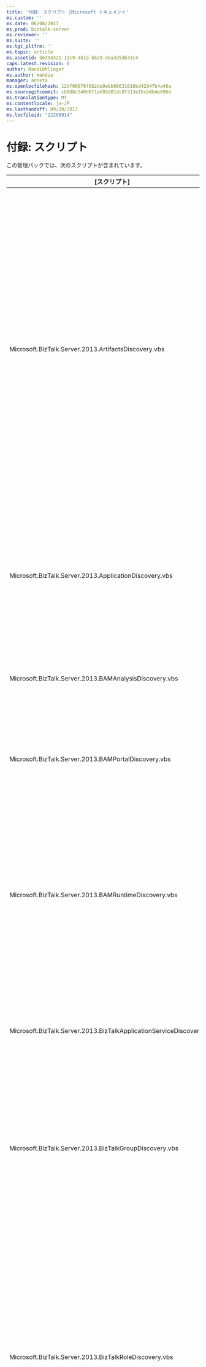 ```yaml
---
title: '付録: スクリプト |Microsoft ドキュメント'
ms.custom: ''
ms.date: 06/08/2017
ms.prod: biztalk-server
ms.reviewer: ''
ms.suite: ''
ms.tgt_pltfrm: ''
ms.topic: article
ms.assetid: b6394321-13c9-4b1d-b529-eba3d53b33c4
caps.latest.revision: 6
author: MandiOhlinger
ms.author: mandia
manager: anneta
ms.openlocfilehash: 12df00876f6b2da9ebb98631016bd42947b4a40a
ms.sourcegitcommit: cb908c540d8f1a692d01dc8f313e16cb4b4e696d
ms.translationtype: MT
ms.contentlocale: ja-JP
ms.lasthandoff: 09/20/2017
ms.locfileid: "22299914"
---
```

# <a name="appendix-scripts"></a>付録: スクリプト
この管理パックでは、次のスクリプトが含まれています。  
  
|[スクリプト]|用途|  
|------------|-------------|  
|Microsoft.BizTalk.Server.2013.ArtifactsDiscovery.vbs|このスクリプトは $Config に基づいてアプリケーションのアイテムを検出/パラメーターのオプションです。 オプションがあります。<br /><br /> -All により、送信ポート、送信ポート グループ、アプリケーション、そのホストの関連アプリケーションとの 送信ポート グループには、送信ポートが含まれています。 関係にします。<br />-すべてのオーケストレーション アプリケーションでは、アプリケーションにそれらのホスティング関係。<br />-すべての受信ポート、受信場所をアプリケーションでは、そのホスト関係 'をアプリケーションにし、' 受信ポートが含まれています受信場所' 関係します。|  
|Microsoft.BizTalk.Server.2013.ApplicationDiscovery.vbs|このスクリプトは、次を検出します。<br /><br /> のグループ内に 'ホスト アプリケーションをグループ化' のリレーションすべてのアプリケーションです。<br />-すべてのホスト グループ内に 'グループはホストをホスト' 関係します。|  
|Microsoft.BizTalk.Server.2013.BAMAnalysisDiscovery.vbs|このスクリプトは、BAM 分析を検出し、BAM ランタイムのコンポーネントが検出されたコンピューター上のコンポーネントに警告します。|  
|Microsoft.BizTalk.Server.2013.BAMPortalDiscovery.vbs|このスクリプトは、BAM ポータルのコンピューターの IIS 構成を検出します。 これは、BAM ロールと BAM ポータルの包含にも検出します。|  
|Microsoft.BizTalk.Server.2013.BAMRuntimeDiscovery.vbs|このスクリプトは $Config をパラメーターとして渡されるコンピューターで BAM ランタイムのコンポーネントを検出/ComputerName$ です。 コンピューター名が渡されない場合は、管理データベース内の最下位のサーバー ID を持つランタイム コンピューターで BAM を検出します。 これは、BAM ロールと BAM ランタイムの包含にも検出します。|  
|Microsoft.BizTalk.Server.2013.BizTalkApplicationServiceDiscovery.vbs|このスクリプトは、実行時ロールとそのホスティング関係と共にコンピューター上のすべての BizTalk アプリケーション サービスを検出します。|  
|Microsoft.BizTalk.Server.2013.BizTalkGroupDiscovery.vbs|このスクリプトは $Config をパラメーターとして渡されるコンピューターで BizTalk グループを検出/ComputerName$ です。 コンピューター名が渡されない場合に、管理データベース内の最下位のサーバー ID を持つランタイム コンピューター上のグループを検出します。|  
|Microsoft.BizTalk.Server.2013.BizTalkRoleDiscovery.vbs|このスクリプトは、パラメーターに基づく指定されたコンピューターで BizTalk サーバーの役割を検出します。 $Config/option$ です。 オプションを以下に示します。<br /><br /> BizTalk ランタイムの役割、BizTalk グループの展開およびグループの展開でのランタイムの包含します。<br />BizTalk ルール エンジンは、役割、BizTalk グループの展開、およびグループの展開でルール エンジンの抑制します。 BAM ロールは、オプション、およびグループの展開で、包含構造のいずれかと常に検出されます。|  
|BizTalkAnalysisDatabaseMonitor.vbs|このスクリプトは、接続の状態に基づいて SQL 分析データベースの可用性の監視データを生成します。 成功またはエラー状態の監視ができます。|  
|BizTalkArtifactConfigurationMonitor.vbs|このスクリプトは、BizTalk アプリケーションのアイテムの構成の監視データを生成します。 各成果物は、次の 3 つの監視状態成功、警告およびエラーのいずれかになります。|  
|BizTalkArtifactSuspendedInstancesMonitor.vbs|このスクリプトは、BizTalk アプリケーションのアイテム実行時の状態成果物ごとの中断されたインスタンスの数に基づいて監視データを生成します。 各成果物は、次の 3 つの監視状態成功、警告、およびエラーのいずれかになります。|  
|BizTalkBAMPortalMonitor.vbs|このスクリプトは、BAM ポータルの可用性の監視データを生成します。 成功またはエラー状態の監視ができます。|  
|BizTalkHostConfigurationMonitor.vbs|このスクリプトは、そのすべてのホスト インスタンス (BTSNTSvc.exe) の可用性に基づいて、BizTalk ホストの監視データを生成します。 モニター状態がいずれかの成功 (を実行している > = 成功した場合の制限)、警告 (を実行している > = 警告の上限と実行 < 成功制限) またはエラー。|  
|BizTalkDatabaseMonitor.vbs|このスクリプトは、接続の状態に基づいて SQL データベースの可用性の監視データを生成します。 成功またはエラー状態の監視ができます。|  
|BizTalkMultipleDatabaseMonitor.vbs|このスクリプトは、接続の状態に基づいて、単一のエンティティとして SQL データベースのグループの可用性の監視データを生成します。 モニターの状態がいずれかのエラー (プライマリ データベース使用不可) を指定できます (一部プライマリ以外のデータベース利用できません) の警告または成功した場合 (利用可能なすべてのデータベース)。|  
|BizTalkHostProbeAction.vbs|このスクリプトは、そのすべてのホスト インスタンス (BTSNTSvc.exe) の可用性に基づいて、BizTalk ホストの診断データを生成します。 エラーと警告状態は実行されていないホスト インスタンスが表示されます。|  
|Microsoft.BizTalk.Server.2013.HostAction.vbs|このスクリプトを使用する BizTalk ホストの開始/停止です。|  
|Microsoft.BizTalk.Server.2013.OrchestrationAction.vbs|このスクリプトを使用 (BizTalk アプリケーションのアイテム)、オーケストレーションの開始/停止にします。|  
|Microsoft.BizTalk.Server.2013.EnableReceiveLocation.vbs|このスクリプトは、受信場所 (BizTalk アプリケーションのアイテム) を有効または無効にするために使用します。|  
|Microsoft.BizTalk.Server.2013.SendPortAction.vbs|このスクリプトを使用する送信ポート (BizTalk アプリケーションのアイテム) の開始/停止です。|  
|Microsoft.BizTalk.Server.2013.SendPortGroupAction.vbs|このスクリプトを使用する送信ポート グループ (BizTalk アプリケーションのアイテム) の開始/停止です。|